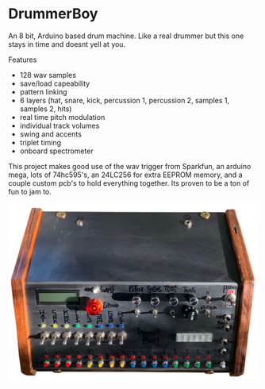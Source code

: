 # DrummerBoy
An 8 bit, Arduino based drum machine. Like a real drummer but this one stays in time and doesnt yell at you.

Features
+ 128 wav samples
+ save/load capeability
+ pattern linking
+ 6 layers (hat, snare, kick, percussion 1, percussion 2, samples 1, samples 2, hits)
+ real time pitch modulation
+ individual track volumes
+ swing and accents
+ triplet timing
+ onboard spectrometer

This project makes good use of the wav trigger from Sparkfun, an arduino mega, lots of 74hc595's, an 24LC256 for extra EEPROM memory, and a couple custom pcb's to hold everything together. Its proven to be a ton of fun to jam to.

![Screenshot](drummachine_cropped.jpg)
